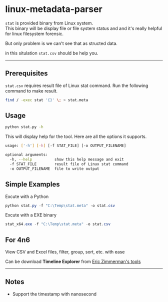 # linux-metadata-parser

`stat` is provided binary from Linux system.  
This binary will be display file or file system status and and it's really helpful for linux filesystem forensic.

But only problem is we can't see that as structed data.

in this situlation `stat.csv` should be help you.

---

## Prerequisites

`stat.csv` requires result file of Linux stat command. Run the following command to make result.

```bash
find / -exec stat '{}' \; > stat.meta
```

## Usage

```bash
python stat.py -h
```

This will display help for the tool. Here are all the options it supports.

```bash
usage: ['-h'] [-h] [-f STAT_FILE] [-o OUTPUT_FILENAME]

optional arguments:
  -h, --help          show this help message and exit
  -f STAT_FILE        result file of Linux stat command
  -o OUTPUT_FILENAME  file to write output
  ```

## Simple Examples

Excute with a Python

```powershell
python stat.py -f "C:\Temp\stat.meta" -o stat.csv
```

Excute with a EXE binary

```powershell
stat_x64.exe -f "C:\Temp\stat.meta" -o stat.csv
```

## For 4n6

View CSV and Excel files, filter, group, sort, etc. with ease

Can be download **Timeline Explorer** from [Eric Zimmerman's tools](https://ericzimmerman.github.io/#!index.md)

---

## Notes

- Support the timestamp with nanosecond